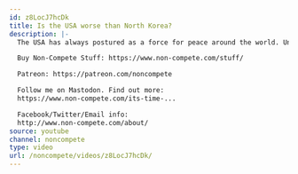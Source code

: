 ```yaml
---
id: z8LocJ7hcDk
title: Is the USA worse than North Korea?
description: |-
  The USA has always postured as a force for peace around the world. Unfortunately, nothing could be further from the truth.

  Buy Non-Compete Stuff: https://www.non-compete.com/stuff/

  Patreon: https://patreon.com/noncompete

  Follow me on Mastodon. Find out more:
  https://www.non-compete.com/its-time-...

  Facebook/Twitter/Email info:
  http://www.non-compete.com/about/
source: youtube
channel: noncompete
type: video
url: /noncompete/videos/z8LocJ7hcDk/
---
```

